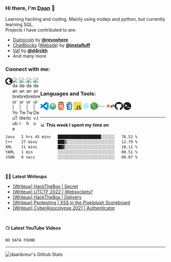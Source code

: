 
### Hi there, I'm [Daan][website] 👋

Learning hacking and coding. Mainly using nodejs and python, but currently learning SQL. </br>
Projects I have contributed to are:
- [Duinocoin](https://github.com/revoxhere/duino-coin) by **[@revoxhere](https://github.com/revoxhere)**
- [ChatBlocks][chatblocksCode] ([Website][chatblocksProd]) by **[@instafluff](https://github.com/instafluff)**
- [Vaf](https://github.com/d4rckh/vaf) by **[@d4rckh](https://github.com/d4rckh)**
- And many more

### Connect with me:

[<img align="left" alt="daanbreur.com" width="22px" src="https://raw.githubusercontent.com/iconic/open-iconic/master/svg/globe.svg" />][website]
[<img align="left" alt="daanbreur | YouTube" width="22px" src="https://cdn.jsdelivr.net/npm/simple-icons@v3/icons/youtube.svg" />][youtube]
[<img align="left" alt="daanbreur | Twitter" width="22px" src="https://cdn.jsdelivr.net/npm/simple-icons@v3/icons/twitter.svg" />][twitter]
[<img align="left" alt="daanbreur | Twitch" width="22px" src="https://cdn.jsdelivr.net/npm/simple-icons@v3/icons/twitch.svg" />][twitch]
[<img align="left" alt="daanbreur | Dev.to" width="22px" src="https://d2fltix0v2e0sb.cloudfront.net/dev-badge.svg" />][devto]

<br />

### Languages and Tools:

<img align="left" alt="Visual Studio Code" width="26px" src="https://raw.githubusercontent.com/github/explore/master/topics/visual-studio-code/visual-studio-code.png" />
<img align="left" alt="Atom" width="26px" src="https://raw.githubusercontent.com/github/explore/master/topics/atom/atom.png" />
<img align="left" alt="HTML5" width="26px" src="https://raw.githubusercontent.com/github/explore/master/topics/html/html.png" />
<img align="left" alt="CSS3" width="26px" src="https://raw.githubusercontent.com/github/explore/master/topics/css/css.png" />
<img align="left" alt="JavaScript" width="26px" src="https://raw.githubusercontent.com/github/explore/master/topics/javascript/javascript.png" />
<img align="left" alt="React" width="26px" src="https://raw.githubusercontent.com/github/explore/master/topics/react/react.png" />
<img align="left" alt="Node.js" width="26px" src="https://raw.githubusercontent.com/github/explore/master/topics/nodejs/nodejs.png" />
<img align="left" alt="MongoDB" width="26px" src="https://raw.githubusercontent.com/github/explore/master/topics/mongodb/mongodb.png" />
<img align="left" alt="Git" width="26px" src="https://raw.githubusercontent.com/github/explore/master/topics/git/git.png" />
<img align="left" alt="GitHub" width="26px" src="https://raw.githubusercontent.com/github/explore/master/topics/github/github.png" />
<img align="left" alt="Terminal" width="26px" src="https://raw.githubusercontent.com/github/explore/master/topics/terminal/terminal.png" />

<br />
<br />

---

📊 **This week I spent my time on**
<!--START_SECTION:waka-->

```text
Java   2 hrs 45 mins   ███████████████████░░░░░░   76.52 %
C++    27 mins         ███▒░░░░░░░░░░░░░░░░░░░░░   12.79 %
XML    21 mins         ██▓░░░░░░░░░░░░░░░░░░░░░░   10.11 %
YAML   1 min           ░░░░░░░░░░░░░░░░░░░░░░░░░   00.51 %
JSON   0 secs          ░░░░░░░░░░░░░░░░░░░░░░░░░   00.07 %
```

<!--END_SECTION:waka-->

<br />

🐱‍💻 **Latest Writeups**
<!-- WRITEUP:START -->
- [[Writeup] HackTheBox | Secret](https://blog.daanbreur.systems/2022/03/26/htb-Secret.html)
- [[Writeup] UTCTF 2022 | Websockets?](https://blog.daanbreur.systems/2022/03/15/UTCTF2022-Websockets.html)
- [[Writeup] HackTheBox | Delivery](https://blog.daanbreur.systems/2021/05/28/htb-Delivery.html)
- [[Writeup] Pentesting | XSS in the Pixelplush Scoreboard](https://blog.daanbreur.systems/2021/05/25/PixelPlush-Scoreboard-XSS.html)
- [[Writeup] CyberApocolypse 2021 | Authenticator](https://blog.daanbreur.systems/2021/04/24/CA2021-Authenticator.html)
<!-- WRITEUP:END -->

<br />

📺 **Latest YouTube Videos**
<!-- YOUTUBE:START -->
`NO DATA FOUND`
<!-- YOUTUBE:END -->

---

<img align="left" alt="daanbreur's Github Stats" src="https://github-readme-stats.vercel.app/api?username=daanbreur&show_icons=true&hide_border=true" />

[website]: https://daanbreur.systems
[blog]: https://blog.daanbreur.systems
[twitter]: https://twitter.com/portaalg
[twitch]: https://twitch.tv/portaalgaming
[youtube]: https://youtube.com/channel/UCGWs9foruVqIoEf2sLBfJAg
[devto]: https://dev.to/daanbreur

[instafluff]: http://github.com/Instafluff
[chatblocksProd]: https://instafluff.tv/ChatBlocks
[chatblocksCode]: https://github.com/instafluff/ChatBlocks
